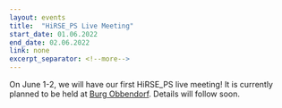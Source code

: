 ```yaml
---
layout: events
title:  "HiRSE_PS Live Meeting"
start_date: 01.06.2022
end_date: 02.06.2022
link: none
excerpt_separator: <!--more-->
---
```


On June 1-2, we will have our first HiRSE_PS live meeting! It is currently planned to be held at [Burg Obbendorf](https://goo.gl/maps/966SQ17KG9U6JCo87). Details will follow soon.

<!--more-->

